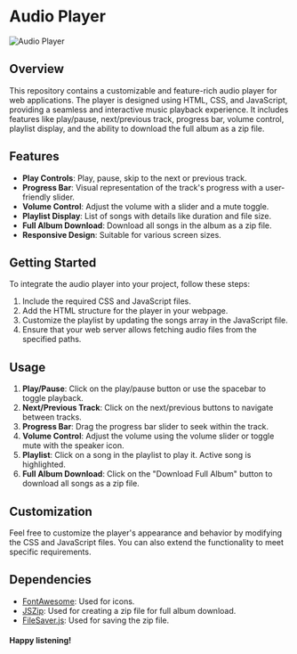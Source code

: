 # Audio Player

![Audio Player](link-to-your-repository-image.png)

## Overview

This repository contains a customizable and feature-rich audio player for web applications. The player is designed using HTML, CSS, and JavaScript, providing a seamless and interactive music playback experience. It includes features like play/pause, next/previous track, progress bar, volume control, playlist display, and the ability to download the full album as a zip file.

## Features

- **Play Controls**: Play, pause, skip to the next or previous track.
- **Progress Bar**: Visual representation of the track's progress with a user-friendly slider.
- **Volume Control**: Adjust the volume with a slider and a mute toggle.
- **Playlist Display**: List of songs with details like duration and file size.
- **Full Album Download**: Download all songs in the album as a zip file.
- **Responsive Design**: Suitable for various screen sizes.

## Getting Started

To integrate the audio player into your project, follow these steps:

1. Include the required CSS and JavaScript files.
2. Add the HTML structure for the player in your webpage.
3. Customize the playlist by updating the songs array in the JavaScript file.
4. Ensure that your web server allows fetching audio files from the specified paths.

## Usage

1. **Play/Pause**: Click on the play/pause button or use the spacebar to toggle playback.
2. **Next/Previous Track**: Click on the next/previous buttons to navigate between tracks.
3. **Progress Bar**: Drag the progress bar slider to seek within the track.
4. **Volume Control**: Adjust the volume using the volume slider or toggle mute with the speaker icon.
5. **Playlist**: Click on a song in the playlist to play it. Active song is highlighted.
6. **Full Album Download**: Click on the "Download Full Album" button to download all songs as a zip file.

## Customization

Feel free to customize the player's appearance and behavior by modifying the CSS and JavaScript files. You can also extend the functionality to meet specific requirements.

## Dependencies

- [FontAwesome](https://fontawesome.com/): Used for icons.
- [JSZip](https://stuk.github.io/jszip/): Used for creating a zip file for full album download.
- [FileSaver.js](https://github.com/eligrey/FileSaver.js/): Used for saving the zip file.

#### Happy listening!
